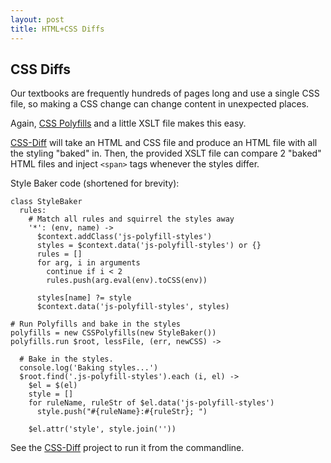 ```yaml
---
layout: post
title: HTML+CSS Diffs
---
```



## CSS Diffs

Our textbooks are frequently hundreds of pages long and use a single CSS file, so making a CSS change can change content in unexpected places.

Again, [CSS Polyfills](/css-polyfills) and a little XSLT file makes this easy.

[CSS-Diff](https://github.com/philschatz/css-diff) will take an HTML and CSS file and produce an HTML file with all the styling "baked" in.
Then, the provided XSLT file can compare 2 "baked" HTML files and inject `<span>` tags whenever the styles differ.


Style Baker code (shortened for brevity):

    class StyleBaker
      rules:
        # Match all rules and squirrel the styles away
        '*': (env, name) ->
          $context.addClass('js-polyfill-styles')
          styles = $context.data('js-polyfill-styles') or {}
          rules = []
          for arg, i in arguments
            continue if i < 2
            rules.push(arg.eval(env).toCSS(env))

          styles[name] ?= style
          $context.data('js-polyfill-styles', styles)

    # Run Polyfills and bake in the styles
    polyfills = new CSSPolyfills(new StyleBaker())
    polyfills.run $root, lessFile, (err, newCSS) ->

      # Bake in the styles.
      console.log('Baking styles...')
      $root.find('.js-polyfill-styles').each (i, el) ->
        $el = $(el)
        style = []
        for ruleName, ruleStr of $el.data('js-polyfill-styles')
          style.push("#{ruleName}:#{ruleStr}; ")

        $el.attr('style', style.join(''))


See the [CSS-Diff](https://github.com/philschatz/css-diff) project to run it from the commandline.

